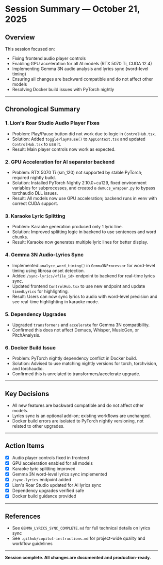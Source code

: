# Session Summary — October 21, 2025

## Overview
This session focused on:
- Fixing frontend audio player controls
- Enabling GPU acceleration for all AI models (RTX 5070 Ti, CUDA 12.4)
- Implementing Gemma 3N audio analysis and lyrics sync (word-level timing)
- Ensuring all changes are backward compatible and do not affect other models
- Resolving Docker build issues with PyTorch nightly

---

## Chronological Summary

### 1. **Lion's Roar Studio Audio Player Fixes**
- Problem: Play/Pause button did not work due to logic in `ControlHub.tsx`.
- Solution: Added `togglePlayPause()` to `AppContext.tsx` and updated `ControlHub.tsx` to use it.
- Result: Main player controls now work as expected.

### 2. **GPU Acceleration for AI separator backend**
- Problem: RTX 5070 Ti (sm_120) not supported by stable PyTorch; required nightly build.
- Solution: Installed PyTorch Nightly 2.10.0+cu129, fixed environment variables for subprocesses, and created a `demucs_wrapper.py` to bypass torchaudio DLL issues.
- Result: All models now use GPU acceleration; backend runs in venv with correct CUDA support.

### 3. **Karaoke Lyric Splitting**
- Problem: Karaoke generation produced only 1 lyric line.
- Solution: Improved splitting logic in backend to use sentences and word chunks.
- Result: Karaoke now generates multiple lyric lines for better display.

### 4. **Gemma 3N Audio-Lyrics Sync**
- Implemented `analyze_word_timing()` in `Gemma3NProcessor` for word-level timing using librosa onset detection.
- Added `/sync-lyrics/<file_id>` endpoint to backend for real-time lyrics sync.
- Updated frontend `ControlHub.tsx` to use new endpoint and update `timedLyrics` for highlighting.
- Result: Users can now sync lyrics to audio with word-level precision and see real-time highlighting in karaoke mode.

### 5. **Dependency Upgrades**
- Upgraded `transformers` and `accelerate` for Gemma 3N compatibility.
- Confirmed this does not affect Demucs, Whisper, MusicGen, or PitchAnalysis.

### 6. **Docker Build Issue**
- Problem: PyTorch nightly dependency conflict in Docker build.
- Solution: Advised to use matching nightly versions for torch, torchvision, and torchaudio.
- Confirmed this is unrelated to transformers/accelerate upgrade.

---

## Key Decisions
- All new features are backward compatible and do not affect other models.
- Lyrics sync is an optional add-on; existing workflows are unchanged.
- Docker build errors are isolated to PyTorch nightly versioning, not related to other upgrades.

---

## Action Items
- [x] Audio player controls fixed in frontend
- [x] GPU acceleration enabled for all models
- [x] Karaoke lyric splitting improved
- [x] Gemma 3N word-level lyrics sync implemented
- [x] `/sync-lyrics` endpoint added
- [x] Lion's Roar Studio updated for AI lyrics sync
- [x] Dependency upgrades verified safe
- [x] Docker build guidance provided

---

## References
- See `GEMMA_LYRICS_SYNC_COMPLETE.md` for full technical details on lyrics sync
- See `.github/copilot-instructions.md` for project-wide quality and workflow guidelines

---

**Session complete. All changes are documented and production-ready.**
